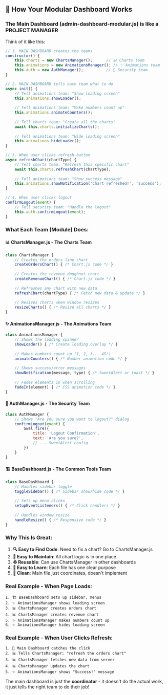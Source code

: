 ## 🎯 How Your Modular Dashboard Works

### **The Main Dashboard (admin-dashboard-modular.js) is like a PROJECT MANAGER**

Think of it like this:

```javascript
// 1. MAIN DASHBOARD creates the teams
constructor() {
    this.charts = new ChartsManager();      // 📊 Charts team
    this.animations = new AnimationsManager(); // ✨ Animations team  
    this.auth = new AuthManager();          // 🔐 Security team
}

// 2. MAIN DASHBOARD tells each team what to do
async init() {
    // Tell animations team: "Show loading screen"
    this.animations.showLoader();
    
    // Tell animations team: "Make numbers count up"
    this.animations.animateCounters();
    
    // Tell charts team: "Create all the charts"
    await this.charts.initializeCharts();
    
    // Tell animations team: "Hide loading screen"  
    this.animations.hideLoader();
}

// 3. When user clicks refresh button
async refreshChart(chartType) {
    // Tell charts team: "Refresh this specific chart"
    await this.charts.refreshChart(chartType);
    
    // Tell animations team: "Show success message"
    this.animations.showNotification('Chart refreshed!', 'success');
}

// 4. When user clicks logout
confirmLogout(event) {
    // Tell security team: "Handle the logout"
    this.auth.confirmLogout(event);
}
```

### **What Each Team (Module) Does:**

#### 📊 **ChartsManager.js** - The Charts Team
```javascript
class ChartsManager {
    // Creates the orders line chart
    createOrdersChart() { /* Chart.js code */ }
    
    // Creates the revenue doughnut chart  
    createRevenueChart() { /* Chart.js code */ }
    
    // Refreshes any chart with new data
    refreshChart(chartType) { /* Fetch new data & update */ }
    
    // Resizes charts when window resizes
    resizeCharts() { /* Resize all charts */ }
}
```

#### ✨ **AnimationsManager.js** - The Animations Team
```javascript
class AnimationsManager {
    // Shows the loading spinner
    showLoader() { /* Create loading overlay */ }
    
    // Makes numbers count up (1, 2, 3... 45!)
    animateCounters() { /* Number animation code */ }
    
    // Shows success/error messages
    showNotification(message, type) { /* SweetAlert or toast */ }
    
    // Fades elements in when scrolling
    fadeIn(element) { /* CSS animation code */ }
}
```

#### 🔐 **AuthManager.js** - The Security Team  
```javascript
class AuthManager {
    // Shows "Are you sure you want to logout?" dialog
    confirmLogout(event) { 
        Swal.fire({
            title: 'Logout Confirmation',
            text: 'Are you sure?',
            // ... SweetAlert config
        })
    }
}
```

#### 🏗️ **BaseDashboard.js** - The Common Tools Team
```javascript
class BaseDashboard {
    // Handles sidebar toggle
    toggleSidebar() { /* Sidebar show/hide code */ }
    
    // Sets up menu clicks
    setupEventListeners() { /* Click handlers */ }
    
    // Handles window resize
    handleResize() { /* Responsive code */ }
}
```

### **Why This Is Great:**

1. **🔍 Easy to Find Code**: Need to fix a chart? Go to ChartsManager.js
2. **🔧 Easy to Maintain**: All chart logic is in one place  
3. **♻️ Reusable**: Can use ChartsManager in other dashboards
4. **📖 Easy to Learn**: Each file has one clear purpose
5. **🧹 Clean**: Main file just coordinates, doesn't implement

### **Real Example - When Page Loads:**

```
1. 🏗️ BaseDashboard sets up sidebar, menus
2. ✨ AnimationsManager shows loading screen  
3. 📊 ChartsManager creates orders chart
4. 📊 ChartsManager creates revenue chart
5. ✨ AnimationsManager makes numbers count up
6. ✨ AnimationsManager hides loading screen
```

### **Real Example - When User Clicks Refresh:**

```
1. 🎯 Main Dashboard catches the click
2. 📊 Tells ChartsManager: "refresh the orders chart"
3. 📊 ChartsManager fetches new data from server  
4. 📊 ChartsManager updates the chart
5. ✨ AnimationsManager shows "Success!" message
```

The main dashboard is just the **coordinator** - it doesn't do the actual work, it just tells the right team to do their job!
